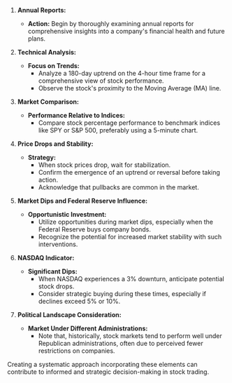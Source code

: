 1. **Annual Reports:**
   - **Action:** Begin by thoroughly examining annual reports for comprehensive insights into a company's financial health and future plans.

2. **Technical Analysis:**
   - **Focus on Trends:**
     - Analyze a 180-day uptrend on the 4-hour time frame for a comprehensive view of stock performance.
     - Observe the stock's proximity to the Moving Average (MA) line.

3. **Market Comparison:**
   - **Performance Relative to Indices:**
     - Compare stock percentage performance to benchmark indices like SPY or S&P 500, preferably using a 5-minute chart.

4. **Price Drops and Stability:**
   - **Strategy:**
     - When stock prices drop, wait for stabilization.
     - Confirm the emergence of an uptrend or reversal before taking action.
     - Acknowledge that pullbacks are common in the market.

5. **Market Dips and Federal Reserve Influence:**
   - **Opportunistic Investment:**
     - Utilize opportunities during market dips, especially when the Federal Reserve buys company bonds.
     - Recognize the potential for increased market stability with such interventions.

6. **NASDAQ Indicator:**
   - **Significant Dips:**
     - When NASDAQ experiences a 3% downturn, anticipate potential stock drops.
     - Consider strategic buying during these times, especially if declines exceed 5% or 10%.

7. **Political Landscape Consideration:**
   - **Market Under Different Administrations:**
     - Note that, historically, stock markets tend to perform well under Republican administrations, often due to perceived fewer restrictions on companies.

Creating a systematic approach incorporating these elements can contribute to informed and strategic decision-making in stock trading.